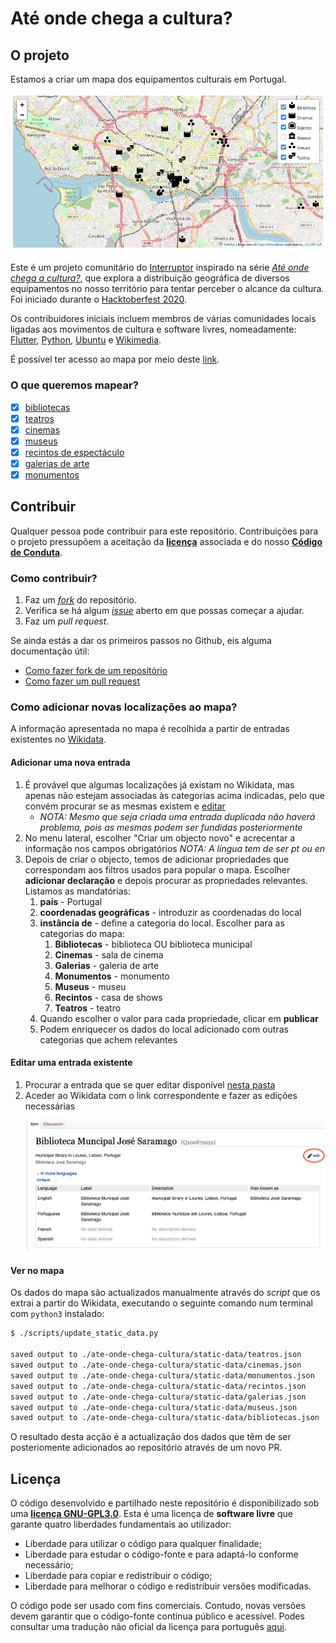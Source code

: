 # Até onde chega a cultura?

## O projeto

Estamos a criar um mapa dos equipamentos culturais em Portugal.

[![mapa-exemplo](./assets/screenshots/screenshot-1.png)](https://interruptorpt.github.io/ate-onde-chega-cultura/mapa)

Este é um projeto comunitário do [Interruptor](https://interruptor.pt/) inspirado na série *[Até onde chega a cultura?](https://interruptor.pt/podcasts/interruptor)*, que explora a distribuição geográfica de diversos equipamentos no nosso território para tentar perceber o alcance da cultura. Foi iniciado durante o [Hacktoberfest 2020](https://interruptor.pt/artigos/interruptor-x-hacktoberfest).

Os contribuidores iniciais incluem membros de várias comunidades locais ligadas aos movimentos de cultura e software livres, nomeadamente: [Flutter](https://github.com/FlutterPortugal), [Python](https://python.pt/), [Ubuntu](https://ubuntu-pt.org/) e [Wikimedia](https://pt.wikimedia.org/wiki/Wikimedia_Portugal).

É possível ter acesso ao mapa por meio deste [link](https://interruptorpt.github.io/ate-onde-chega-cultura/mapa).

### O que queremos mapear?

- [x] [bibliotecas](https://interruptorpt.github.io/ate-onde-chega-cultura/mapa?categories=bibliotecas)
- [x] [teatros](https://interruptorpt.github.io/ate-onde-chega-cultura/mapa?categories=teatros)
- [x] [cinemas](https://interruptorpt.github.io/ate-onde-chega-cultura/mapa?categories=cinemas)
- [x] [museus](https://interruptorpt.github.io/ate-onde-chega-cultura/mapa?categories=museus)
- [x] [recintos de espectáculo](https://interruptorpt.github.io/ate-onde-chega-cultura/mapa?categories=recintos)
- [x] [galerias de arte](https://interruptorpt.github.io/ate-onde-chega-cultura/mapa?categories=galerias)
- [x] [monumentos](https://interruptorpt.github.io/ate-onde-chega-cultura/mapa?categories=monumentos)

## Contribuir

Qualquer pessoa pode contribuir para este repositório. Contribuições para o projeto pressupõem a aceitação da **[licença](LICENSE)** associada e do nosso **[Código de Conduta](code_of_conduct.md)**.

### Como contribuir?

1. Faz um *[fork](https://github.com/InterruptorPt/ate-onde-chega-cultura/fork)* do repositório.
2. Verifica se há algum *[issue](https://github.com/InterruptorPt/ate-onde-chega-cultura/issues)* aberto em que possas começar a ajudar.
3. Faz um *pull request*.

Se ainda estás a dar os primeiros passos no Github, eis alguma documentação útil:

- [Como fazer fork de um repositório](https://docs.github.com/en/free-pro-team@latest/github/getting-started-with-github/fork-a-repo)
- [Como fazer um pull request](https://docs.github.com/pt/free-pro-team@latest/github/collaborating-with-issues-and-pull-requests/creating-a-pull-request)

### Como adicionar novas localizações ao mapa?

A informação apresentada no mapa é recolhida a partir de entradas existentes no [Wikidata](https://www.wikidata.org).

#### Adicionar uma nova entrada

1. É provável que algumas localizações já existam no Wikidata, mas apenas não estejam associadas às categorias acima indicadas, pelo que convém procurar se as mesmas existem e [editar](#Editar-uma-entrada-existente)
   * *NOTA: Mesmo que seja criada uma entrada duplicada não haverá problema, pois as mesmas podem ser fundidas posteriormente*
2. No menu lateral, escolher "Criar um objecto novo" e acrecentar a informação nos campos obrigatórios *NOTA: A língua tem de ser pt ou en*
3. Depois de criar o objecto, temos de adicionar propriedades que correspondam aos filtros usados para popular o mapa. Escolher **adicionar declaração** e depois procurar as propriedades relevantes. Listamos as mandatórias:
   1. **país** - Portugal
   2. **coordenadas geográficas** - introduzir as coordenadas do local
   3. **instância de** - define a categoria do local. Escolher para as categorias do mapa:
      1. **Bibliotecas** - biblioteca OU biblioteca municipal
      2. **Cinemas** - sala de cinema
      3. **Galerias** - galeria de arte
      4. **Monumentos** - monumento
      5. **Museus** - museu
      6. **Recintos** - casa de shows
      7. **Teatros** - teatro
   4. Quando escolher o valor para cada propriedade, clicar em **publicar**
   5. Podem enriquecer os dados do local adicionado com outras categorias que achem relevantes


#### Editar uma entrada existente

1. Procurar a entrada que se quer editar disponível [nesta pasta](./tree/master/static-data)
2. Aceder ao Wikidata com o link correspondente e fazer as edições necessárias
![exemplo-de-menu-edit](./assets/screenshots/edit-entry-on-wikidata.png)

#### Ver no mapa

Os dados do mapa são actualizados manualmente através do *script* que os extrai a partir do Wikidata, executando o seguinte comando num terminal com `python3` instalado:

```bash
$ ./scripts/update_static_data.py

saved output to ./ate-onde-chega-cultura/static-data/teatros.json
saved output to ./ate-onde-chega-cultura/static-data/cinemas.json
saved output to ./ate-onde-chega-cultura/static-data/monumentos.json
saved output to ./ate-onde-chega-cultura/static-data/recintos.json
saved output to ./ate-onde-chega-cultura/static-data/galerias.json
saved output to ./ate-onde-chega-cultura/static-data/museus.json
saved output to ./ate-onde-chega-cultura/static-data/bibliotecas.json
```
O resultado desta acção é a actualização dos dados que têm de ser posteriomente adicionados ao repositório através de um novo PR.

## Licença

O código desenvolvido e partilhado neste repositório é disponibilizado sob uma **[licença GNU-GPL3.0](LICENSE)**. Esta é uma licença de **software livre** que garante quatro liberdades fundamentais ao utilizador:

- Liberdade para utilizar o código para qualquer finalidade;
- Liberdade para estudar o código-fonte e para adaptá-lo conforme necessário;
- Liberdade para copiar e redistribuir o código;
- Liberdade para melhorar o código e redistribuir versões modificadas.

O código pode ser usado com fins comerciais. Contudo, novas versões devem garantir que o código-fonte continua público e acessível.
Podes consultar uma tradução não oficial da licença para português [aqui](http://licencas.softwarelivre.org/gpl-3.0.pt-br.html).
